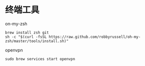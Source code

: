 # 终端工具
on-my-zsh

```
brew install zsh git
sh -c "$(curl -fsSL https://raw.github.com/robbyrussell/oh-my-zsh/master/tools/install.sh)"
```

openvpn

```
sudo brew services start openvpn
```




